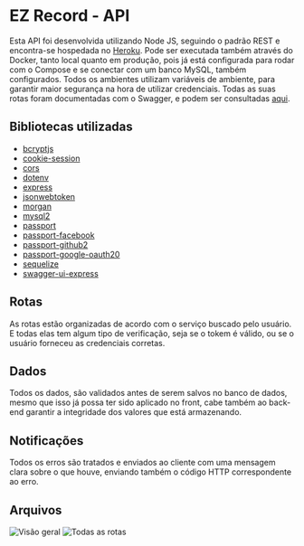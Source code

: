 # EZ Record - API

Esta API foi desenvolvida utilizando Node JS, seguindo o padrão REST e encontra-se hospedada no [Heroku](https://signup.heroku.com/login).
Pode ser executada também através do Docker, tanto local quanto em produção, pois já está configurada para rodar com o Compose e se conectar com um banco MySQL, também configurados.
Todos os ambientes utilizam variáveis de ambiente, para garantir maior segurança na hora de utilizar credenciais.
Todas as suas rotas foram documentadas com o Swagger, e podem ser consultadas [aqui](https://registration-user-api.herokuapp.com/documentation).

## Bibliotecas utilizadas

- [bcryptjs](https://www.npmjs.com/package/bcrypt)
- [cookie-session](https://www.npmjs.com/package/cookie-session)
- [cors](https://www.npmjs.com/package/cors)
- [dotenv](https://www.npmjs.com/package/dotenv)
- [express](https://www.npmjs.com/package/express)
- [jsonwebtoken](https://www.npmjs.com/package/jsonwebtoken)
- [morgan](https://www.npmjs.com/package/morgan)
- [mysql2](https://www.npmjs.com/package/mysql2)
- [passport](https://www.passportjs.org/)
- [passport-facebook](https://www.passportjs.org/packages/passport-facebook/)
- [passport-github2](https://www.passportjs.org/packages/passport-github2/)
- [passport-google-oauth20](https://www.passportjs.org/packages/passport-google-oauth20/)
- [sequelize](https://www.npmjs.com/package/sequelize)
- [swagger-ui-express](https://www.npmjs.com/package/swagger-ui-express)

## Rotas

As rotas estão organizadas de acordo com o serviço buscado pelo usuário. E todas elas tem algum tipo de verificação, seja se o tokem é válido, ou se o usuário forneceu as credenciais corretas.

## Dados

Todos os dados, são validados antes de serem salvos no banco de dados, mesmo que isso já possa ter sido aplicado no front, cabe também ao back-end garantir a integridade dos valores que está armazenando.

## Notificações

Todos os erros são tratados e enviados ao cliente com uma mensagem clara sobre o que houve, enviando também o código HTTP correspondente ao erro.

## Arquivos

![Visão geral](https://drive.google.com/file/d/1dcuIK5aErT3qotG-P9jqizgbrxzFkZeR/view?usp=sharing)
![Todas as rotas](https://drive.google.com/file/d/1Hmkdz7kA1EL2aAP02YWJT6-q98_UFGr-/view?usp=sharing)

